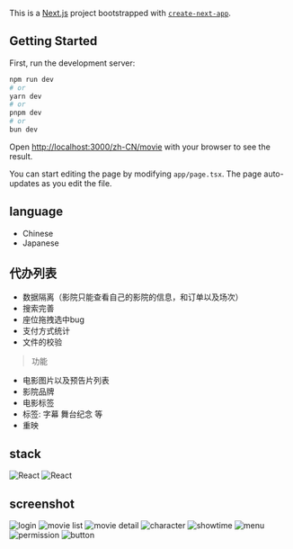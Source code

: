 This is a [Next.js](https://nextjs.org/) project bootstrapped with [`create-next-app`](https://github.com/vercel/next.js/tree/canary/packages/create-next-app).

## Getting Started

First, run the development server:

```bash
npm run dev
# or
yarn dev
# or
pnpm dev
# or
bun dev
```

Open [http://localhost:3000/zh-CN/movie](http://localhost:3000/zh-CN/movie) with your browser to see the result.

You can start editing the page by modifying `app/page.tsx`. The page auto-updates as you edit the file.

## language

- Chinese
- Japanese


## 代办列表
- 数据隔离（影院只能查看自己的影院的信息，和订单以及场次）
- 搜索完善
- 座位拖拽选中bug
- 支付方式统计
- 文件的校验

> 功能
- 电影图片以及预告片列表
- 影院品牌
- 电影标签
- 标签: 字幕 舞台纪念 等
- 重映

## stack

![React](public/logo/React.png)
![React](public/logo/TypeScript.png)

## screenshot

![login](./screenshot/01.png)
![movie list](./screenshot/02.png)
![movie detail](./screenshot/03.png)
![character](./screenshot/04.png)
![showtime](./screenshot/05.png)
![menu](./screenshot/06.png)
![permission](./screenshot/07.png)
![button](./screenshot/08.png)

